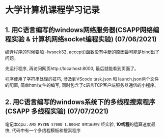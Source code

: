 # 大学计算机课程学习记录

## 1. 用C语言编写的windows网络服务器(CSAPP网络编程实验 & 计算机网络socket编程实验) (07/06/2021)

编译程序的时候要加 -lwsock32, accept()函数没有中断的原因最可能是bind出了问题。

先运行程序, 再访问网页<a herf = http://localhost:8000>http://localhost:8000, 最后就能看到页面了。

程序使用了字符串处理的技巧, 涉及到VScode task.json 和 launch.json两个文件的配置, 简单html文件的编写, 同时包含了c语言TCP客户端服务器通信的小程序。

## 2. 用C语言编写的windows系统下的多线程搜索程序(CSAPP 多线程实验) (07/07/2021)
笔记本cpu : ```AMD RYZEN 5700U 1.80GHZ 8核16线程```
经实验, **10线程**的运算速度最快, 代码中有一个多线程模板和搜索程序